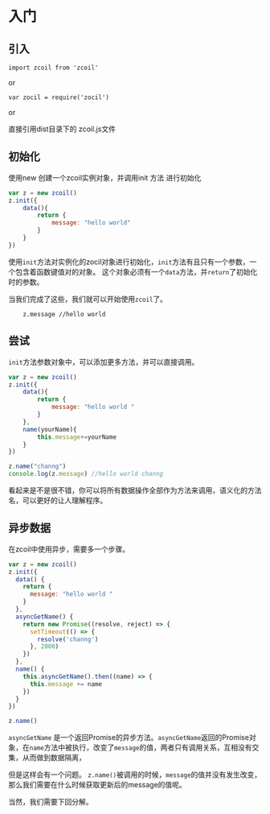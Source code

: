 # 入门

## 引入


```
import zcoil from 'zcoil'
```
or

```
var zocil = require('zocil')
```
or

直接引用dist目录下的 zcoil.js文件

## 初始化

使用new 创建一个zcoil实例对象，并调用init 方法 进行初始化

```javascript
var z = new zcoil()
z.init({
	data(){
		return {
			message: "hello world"
		}
	}
})
```
使用`init`方法对实例化的zocil对象进行初始化，`init`方法有且只有一个参数，一个包含着函数键值对的对象。
这个对象必须有一个`data`方法，并`return`了初始化时的参数。

当我们完成了这些，我们就可以开始使用`zcoil`了。
```
	z.message //hello world
```

## 尝试

`init`方法参数对象中，可以添加更多方法，并可以直接调用。
```javascript
var z = new zcoil()
z.init({
	data(){
		return {
			message: "hello world "
		}
	},
	name(yourName){
		this.message+=yourName
	}
})

z.name("channg")
console.log(z.message) //hello world channg 
```
看起来是不是很不错，你可以将所有数据操作全部作为方法来调用，语义化的方法名，可以更好的让人理解程序。

## 异步数据

在zcoil中使用异步，需要多一个步骤。

```javascript
var z = new zcoil()
z.init({
  data() {
    return {
      message: "hello world "
    }
  },
  asyncGetName() {
    return new Promise((resolve, reject) => {
      setTimeout(() => {
        resolve('channg')
      }, 2000)
    })
  },
  name() {
    this.asyncGetName().then((name) => {
      this.message += name
    })
  }
})

z.name()
```
`asyncGetName` 是一个返回Promise的异步方法。`asyncGetName`返回的Promise对象，在`name`方法中被执行，改变了`message`的值，两者只有调用关系，互相没有交集，从而做到数据隔离，

但是这样会有一个问题。
`z.name()`被调用的时候，`message`的值并没有发生改变，那么我们需要在什么时候获取更新后的message的值呢。

当然，我们需要下回分解。

